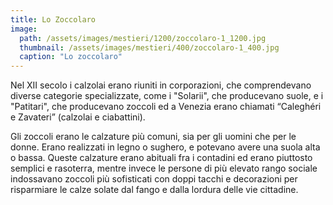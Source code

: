 ```yaml
---
title: Lo Zoccolaro
image: 
  path: /assets/images/mestieri/1200/zoccolaro-1_1200.jpg
  thumbnail: /assets/images/mestieri/400/zoccolaro-1_400.jpg
  caption: "Lo zoccolaro"
---
```



Nel XII secolo i calzolai erano riuniti in corporazioni, che comprendevano diverse categorie specializzate, come i "Solarii", che producevano suole, e i "Patitari", che producevano zoccoli ed a Venezia erano chiamati “Caleghéri e Zavateri” (calzolai e ciabattini).

<!-- more -->

Gli zoccoli erano le calzature più comuni, sia per gli uomini che per le donne. Erano realizzati in legno o sughero, e potevano avere una suola alta o bassa. Queste calzature erano abituali fra i contadini ed erano piuttosto semplici e rasoterra, mentre invece le persone di più elevato rango sociale indossavano zoccoli più sofisticati con doppi tacchi e decorazioni per risparmiare le calze solate dal fango e dalla lordura delle vie cittadine.
